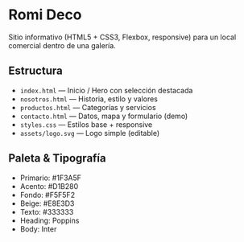 # Romi Deco

Sitio informativo (HTML5 + CSS3, Flexbox, responsive) para un local comercial dentro de una galería.

## Estructura
- `index.html` — Inicio / Hero con selección destacada
- `nosotros.html` — Historia, estilo y valores
- `productos.html` — Categorías y servicios
- `contacto.html` — Datos, mapa y formulario (demo)
- `styles.css` — Estilos base + responsive
- `assets/logo.svg` — Logo simple (editable)

## Paleta & Tipografía
- Primario: #1F3A5F
- Acento: #D1B280
- Fondo: #F5F5F2
- Beige: #E8E3D3
- Texto: #333333
- Heading: Poppins
- Body: Inter
